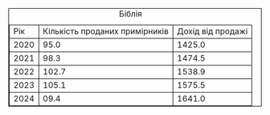 <!DOCTYPE html>
<html lang="en">
<head>
    <meta charset="UTF-8">
    <meta name="viewport" content="width=device-width, initial-scale=1.0">
</head>
<body>
<table style="border: 1px solid black; border-collapse: collapse;" >
<center><caption>Біблія</caption></center>
<thead>
  <tr>
    <td style="border: 1px solid black">Рік</td>
    <td style="border: 1px solid black">Кількість проданих примірників</td>
    <td style="border: 1px solid black">Дохід від продажі</td>
  </tr>
</thead>
<tr>
  <td style="border: 1px solid black">2020</td>
  <td style="border: 1px solid black">95.0</td>
  <td style="border: 1px solid black">1425.0</td>
</tr> 
<tr>
  <td style="border: 1px solid black">2021</td>
  <td style="border: 1px solid black">98.3</td>
  <td style="border: 1px solid black">1474.5</td>
</tr>
<tr>
  <td style="border: 1px solid black">2022</td>
  <td style="border: 1px solid black">102.7</td>
  <td style="border: 1px solid black">1538.9</td>
</tr> 
<tr>
  <td style="border: 1px solid black">2023</td>
  <td style="border: 1px solid black">105.1</td>
  <td style="border: 1px solid black">1575.5</td>
</tr> 
<tr>
  <td style="border: 1px solid black">2024</td>
  <td style="border: 1px solid black">09.4</td>
  <td style="border: 1px solid black">1641.0</td>
</tr> 
</table>
</body>
</html>
